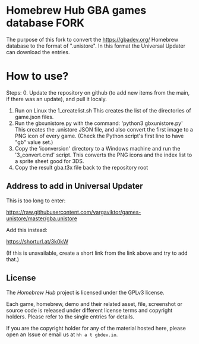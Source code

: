 # Homebrew Hub GBA games database FORK

The purpose of this fork to convert the https://gbadev.org/ Homebrew database to the format of ".unistore".
In this format the Universal Updater can download the entries. 

# How to use?

Steps:
0. Update the repository on github (to add new items from the main, if there was an update), and pull it localy.
1. Run on Linux the 1_createlist.sh
   This creates the list of the directories of game.json files.
2. Run the gbxunistore.py with the command: 'python3 gbxunistore.py'
   This creates the .unistore JSON file, and also convert the first image to a PNG icon of every game.
   (Check the Python script's first line to have "gb" value set.) 
4. Copy the 'iconversion' directory to a Windows machine and run the '3_convert.cmd' script.
   This converts the PNG icons and the index list to a sprite sheet good for 3DS.
5. Copy the result gba.t3x file back to the repository root   

## Address to add in Universal Updater
This is too long to enter:

https://raw.githubusercontent.com/vargaviktor/games-unistore/master/gba.unistore

Add this instead:

https://shorturl.at/3k0kW

(If this is unavailable, create a short link from the link above and try to add that.)

## License

The *Homebrew Hub* project is licensed under the GPLv3 license. 

Each game, homebrew, demo and their related asset, file, screenshot or source code is released under different license terms and copyright holders. Please refer to the single entries for details.

If you are the copyright holder for any of the material hosted here, please open an Issue or email us at `hh a t gbdev.io`.
